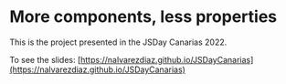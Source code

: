 # More components, less properties

This is the project presented in the JSDay Canarias 2022.

To see the slides:
[https://nalvarezdiaz.github.io/JSDayCanarias](https://nalvarezdiaz.github.io/JSDayCanarias)
